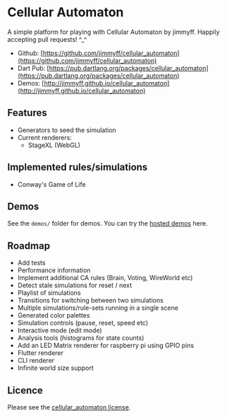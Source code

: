# Cellular Automaton
  
A simple platform for playing with Cellular Automaton by jimmyff. Happily accepting pull requests! ^_^
  
 * Github: [https://github.com/jimmyff/cellular_automaton](https://github.com/jimmyff/cellular_automaton)
 * Dart Pub: [https://pub.dartlang.org/packages/cellular_automaton](https://pub.dartlang.org/packages/cellular_automaton)
 * Demos: [http://jimmyff.github.io/cellular_automaton](http://jimmyff.github.io/cellular_automaton)
  
## Features

 * Generators to seed the simulation
 * Current renderers:
   * StageXL (WebGL)
  
## Implemented rules/simulations
  
 * Conway's Game of Life
  
## Demos
  
See the `demos/` folder for demos. You can try the [hosted demos](http://jimmyff.github.io/cellular_automaton) here.
  
## Roadmap

 * Add tests
 * Performance information
 * Implement additional CA rules (Brain, Voting, WireWorld etc)
 * Detect stale simulations for reset / next
 * Playlist of simulations
 * Transitions for switching between two simulations
 * Multiple simulations/rule-sets running in a single scene
 * Generated color palettes
 * Simulation controls (pause, reset, speed etc)
 * Interactive mode (edit mode)
 * Analysis tools (histograms for state counts)
 * Add an LED Matrix renderer for raspberry pi using GPIO pins
 * Flutter renderer
 * CLI renderer
 * Infinite world size support
  
## Licence
   
Please see the [cellular_automaton license](https://github.com/jimmyff/cellular_automaton/blob/master/LICENSE).
